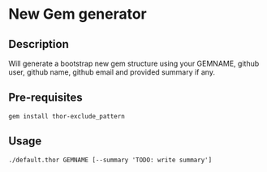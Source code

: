 # New Gem generator

## Description

Will generate a bootstrap new gem structure using your GEMNAME, github user, github name, github email and provided summary if any.

## Pre-requisites

    gem install thor-exclude_pattern

## Usage

    ./default.thor GEMNAME [--summary 'TODO: write summary']

